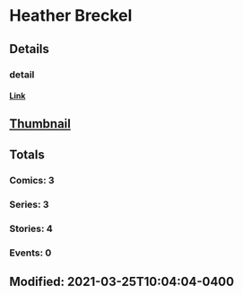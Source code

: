 # Heather  Breckel 
## Details
### detail
#### [Link](http://marvel.com/comics/creators/13524/heather_breckel?utm_campaign=apiRef&utm_source=225578a89fc76f3d20fbffda5d17a88d)
## [Thumbnail](http://i.annihil.us/u/prod/marvel/i/mg/b/40/image_not_available.jpg)
## Totals
### Comics: 3
### Series: 3
### Stories: 4
### Events: 0
## Modified: 2021-03-25T10:04:04-0400